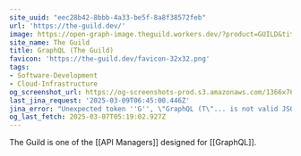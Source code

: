 ```yaml
---
site_uuid: "eec28b42-8bbb-4a33-be5f-8a8f38572feb"
url: 'https://the-guild.dev/'
image: https://open-graph-image.theguild.workers.dev/?product=GUILD&title=GraphQL%20Tools
site_name: The Guild
title: GraphQL (The Guild)
favicon: 'https://the-guild.dev/favicon-32x32.png'
tags:
- Software-Development
- Cloud-Infrastructure
og_screenshot_url: https://og-screenshots-prod.s3.amazonaws.com/1366x768/80/false/4a04cddd65b445d32b4b899548f103e7911d22a16a2d8d1164c397b194eb02b3.jpeg
last_jina_request: '2025-03-09T06:45:00.446Z'
jina_error: "Unexpected token ''G'', \"GraphQL (T\"... is not valid JSON"
og_last_fetch: 2025-03-07T05:19:02.927Z
---
```

The Guild is one of the [[API Managers]] designed for [[GraphQL]].

